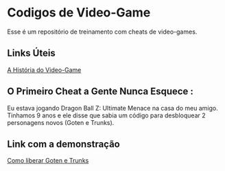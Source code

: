 # Codigos de Video-Game
Esse é um repositório de treinamento com cheats de video-games.

## Links Úteis
[A História do Video-Game](https://www.historiadetudo.com/videogame)



## O Primeiro Cheat a Gente Nunca Esquece :
 Eu estava jogando Dragon Ball Z: Ultimate Menace na casa do meu amigo. Tinhamos 9 anos e ele disse que sabia um código para desbloquear 2 personagens novos (Goten e Trunks).
 
 ## Link com a demonstração
 [Como liberar Goten e Trunks](https://youtu.be/zqURJK_oW5U)

